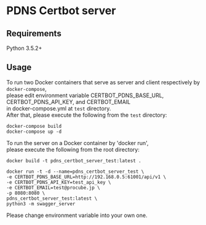# PDNS Certbot server

## Requirements
Python 3.5.2+

## Usage
To run two Docker containers that serve as server and client respectively by `docker-compose`,  
please edit environment variable CERTBOT_PDNS_BASE_URL, CERTBOT_PDNS_API_KEY, and CERTBOT_EMAIL  
in docker-compose.yml at `test` directory.  
After that, please execute the following from the `test` directory:

```
docker-compose build
docker-compose up -d
```

To run the server on a Docker container by 'docker run',  
please execute the following from the root directory:

```
docker build -t pdns_certbot_server_test:latest .

docker run -t -d --name=pdns_certbot_server_test \
-e CERTBOT_PDNS_BASE_URL=http://192.168.0.5:61001/api/v1 \
-e CERTBOT_PDNS_API_KEY=test_api_key \
-e CERTBOT_EMAIL=test@procube.jp \
-p 8080:8080 \
pdns_certbot_server_test:latest \
python3 -m swagger_server
```

Please change environment variable into your own one.

